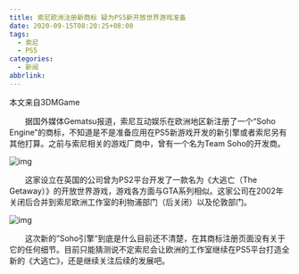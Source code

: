 ```yaml
---
title: 索尼欧洲注册新商标 疑为PS5新开放世界游戏准备
date: 2020-09-15T08:20:25+08:00
tags:
  - 索尼
  - PS5
categories:
  - 新闻
abbrlink:
---
```


本文来自3DMGame

　　据国外媒体Gematsu报道，索尼互动娱乐在欧洲地区新注册了一个“Soho Engine”的商标，不知道是不是准备应用在PS5新游戏开发的新引擎或者索尼另有其他打算。之前与索尼相关的游戏厂商中，曾有一个名为Team Soho的开发商。

![img](https://cdn.jsdelivr.net/gh/yakeing/Documentation@main/Hexo/images/9d80-kcaeqzw9296623.png)

　　这家设立在英国的公司曾为PS2平台开发了一款名为《大逃亡（The Getaway）》的开放世界游戏，游戏各方面与GTA系列相似。这家公司在2002年关闭后合并到索尼欧洲工作室的利物浦部门（后关闭）以及伦敦部门。

![img](https://cdn.jsdelivr.net/gh/yakeing/Documentation@main/Hexo/images/eccb-kcaeqzw9296643.png)

　　这次新的”Soho引擎“到底是什么目前还不清楚，在其商标注册页面没有关于它的任何细节。目前只能猜测说不定索尼会让欧洲的工作室继续在PS5平台打造全新的《大逃亡》，还是继续关注后续的发展吧。